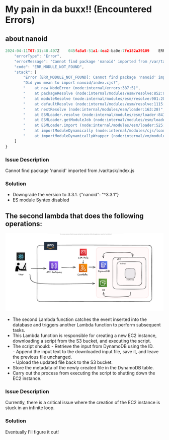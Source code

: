 # My pain in da buxx!! (Encountered Errors)

## about nanoid
```javascript
2024-04-11T07:31:48.497Z	045fa3a5-51a1-4ea2-ba0e-7fe182a39109	ERROR	Invoke Error 	{
    "errorType": "Error",
    "errorMessage": "Cannot find package 'nanoid' imported from /var/task/index.js\nDid you mean to import nanoid/index.cjs?",
    "code": "ERR_MODULE_NOT_FOUND",
    "stack": [
        "Error [ERR_MODULE_NOT_FOUND]: Cannot find package 'nanoid' imported from /var/task/index.js",
        "Did you mean to import nanoid/index.cjs?",
        "    at new NodeError (node:internal/errors:387:5)",
        "    at packageResolve (node:internal/modules/esm/resolve:852:9)",
        "    at moduleResolve (node:internal/modules/esm/resolve:901:20)",
        "    at defaultResolve (node:internal/modules/esm/resolve:1115:11)",
        "    at nextResolve (node:internal/modules/esm/loader:163:28)",
        "    at ESMLoader.resolve (node:internal/modules/esm/loader:841:30)",
        "    at ESMLoader.getModuleJob (node:internal/modules/esm/loader:424:18)",
        "    at ESMLoader.import (node:internal/modules/esm/loader:525:22)",
        "    at importModuleDynamically (node:internal/modules/cjs/loader:1136:29)",
        "    at importModuleDynamicallyWrapper (node:internal/vm/module:438:21)"
    ]
}
```
### Issue Description
Cannot find package 'nanoid' imported from /var/task/index.js
### Solution
- Downgrade the version to 3.3.1. {"nanoid": "^3.3.1"}
- ES module Syntex disabled


## The second lambda that does the following operations:

![Architecture Diagram](https://github.com/MayHyeyeonKim/fovusCodingChallenge/blob/main/images/triggerErr.png)

<ul>
<li>The second Lambda function catches the event inserted into the database and triggers another Lambda function to perform subsequent tasks.
<li>This Lambda function is responsible for creating a new EC2 instance, downloading a script from the S3 bucket, and executing the script.

<li>The script should:  
    - Retrieve the input from DynamoDB using the ID. </br>
    - Append the input text to the downloaded input file, save it, and leave the previous file unchanged. </br>
    - Upload the updated file back to the S3 bucket. </br>

<li>Store the metadata of the newly created file in the DynamoDB table.
<li>Carry out the process from executing the script to shutting down the EC2 instance.
</ul>

### Issue Description
Currently, there is a critical issue where the creation of the EC2 instance is stuck in an infinite loop. 

### Solution
Eventually I'll figure it out!
